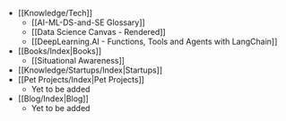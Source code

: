 - [[Knowledge/Tech]]
	- [[AI-ML-DS-and-SE Glossary]]
	- [[Data Science Canvas - Rendered]]
	- [[DeepLearning.AI - Functions, Tools and Agents with LangChain]]
-  [[Books/Index|Books]] 
	- [[Situational Awareness]]
- [[Knowledge/Startups/Index|Startups]]
- [[Pet Projects/Index|Pet Projects]] 
	- Yet to be added
- [[Blog/Index|Blog]]
	- Yet to be added